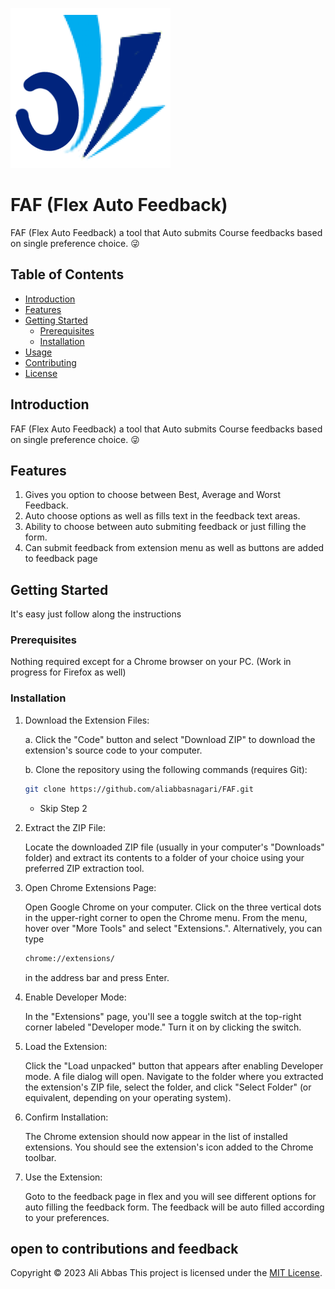![FAF Logo](https://github.com/aliabbasnagari/FAF/blob/master/images/icon2.png)
# FAF (Flex Auto Feedback)
FAF (Flex Auto Feedback) a tool that Auto submits Course feedbacks based on single preference choice. 😜

## Table of Contents

- [Introduction](#introduction)
- [Features](#features)
- [Getting Started](#getting-started)
  - [Prerequisites](#prerequisites)
  - [Installation](#installation)
- [Usage](#usage)
- [Contributing](#contributing)
- [License](#license)

## Introduction

FAF (Flex Auto Feedback) a tool that Auto submits Course feedbacks based on single preference choice. 😜

## Features

1. Gives you option to choose between Best, Average and Worst Feedback.
2. Auto choose options as well as fills text in the feedback text areas.
3. Ability to choose between auto submiting feedback or just filling the form. 
4. Can submit feedback from extension menu as well as buttons are added to feedback page

## Getting Started

It's easy just follow along the instructions

### Prerequisites

Nothing required except for a Chrome browser on your PC. (Work in progress for Firefox as well)

### Installation
1. Download the Extension Files:

    a. Click the "Code" button and select "Download ZIP" to download the extension's source code to your computer.

    b. Clone the repository using the following commands (requires Git):
    ```bash
    git clone https://github.com/aliabbasnagari/FAF.git
    ```
    - Skip Step 2

2. Extract the ZIP File:

    Locate the downloaded ZIP file (usually in your computer's "Downloads" folder) and extract its contents to a folder of your choice using your preferred ZIP extraction tool.

3. Open Chrome Extensions Page:

    Open Google Chrome on your computer.
    Click on the three vertical dots in the upper-right corner to open the Chrome menu.
    From the menu, hover over "More Tools" and select "Extensions.".
    Alternatively, you can type 
    ```bash
    chrome://extensions/ 
    ```
    in the address bar and press Enter.

4. Enable Developer Mode:

    In the "Extensions" page, you'll see a toggle switch at the top-right corner labeled "Developer mode." Turn it on by clicking the switch.

5. Load the Extension:

    Click the "Load unpacked" button that appears after enabling Developer mode.
    A file dialog will open. Navigate to the folder where you extracted the extension's ZIP file, select the folder, and click "Select Folder" (or equivalent, depending on your operating system).

6. Confirm Installation:

    The Chrome extension should now appear in the list of installed extensions. You should see the extension's icon added to the Chrome toolbar.

7. Use the Extension:

   Goto to the feedback page in flex and you will see different options for auto filling the feedback form.
   The feedback will be auto filled according to your preferences.


## open to contributions and feedback

Copyright © 2023 Ali Abbas
This project is licensed under the [MIT License](https://github.com/aliabbasnagari/FAF/blob/master/LICENSE.md).
